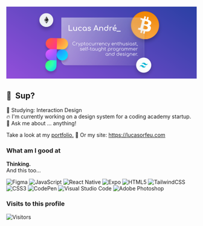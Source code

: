 ![Banner](https://github.com/lucas-andre/lucas-andre/blob/master/vitrine.svg)
## 👋 &nbsp;Sup?

🌱 Studying: Interaction Design   
🔥 I'm currently working on a design system for a coding academy startup.  
💬 Ask me about ... anything! 

Take a look at my [portfolio.](https://behance.net/lucas-andre) 🚀
Or my site: https://lucasorfeu.com

### What am I good at

**Thinking.**  
And this too...

![Figma](https://img.shields.io/badge/figma-%23F24E1E.svg?style=for-the-badge&logo=figma&logoColor=white) ![JavaScript](https://img.shields.io/badge/javascript-%23323330.svg?style=for-the-badge&logo=javascript&logoColor=%23F7DF1E) ![React Native](https://img.shields.io/badge/react_native-%2320232a.svg?style=for-the-badge&logo=react&logoColor=%2361DAFB) ![Expo](https://img.shields.io/badge/expo-1C1E24?style=for-the-badge&logo=expo&logoColor=#D04A37) ![HTML5](https://img.shields.io/badge/html5-%23E34F26.svg?style=for-the-badge&logo=html5&logoColor=white) ![TailwindCSS](https://img.shields.io/badge/tailwindcss-%2338B2AC.svg?style=for-the-badge&logo=tailwind-css&logoColor=white) ![CSS3](https://img.shields.io/badge/css3-%231572B6.svg?style=for-the-badge&logo=css3&logoColor=white) ![CodePen](https://img.shields.io/badge/Codepen-000000?style=for-the-badge&logo=codepen&logoColor=white) ![Visual Studio Code](https://img.shields.io/badge/Visual%20Studio%20Code-0078d7.svg?style=for-the-badge&logo=visual-studio-code&logoColor=white) ![Adobe Photoshop](https://img.shields.io/badge/adobe%20photoshop-%2331A8FF.svg?style=for-the-badge&logo=adobe%20photoshop&logoColor=white) 

### Visits to this profile

![Visitors](https://api.visitorbadge.io/api/visitors?path=https%3A%2F%2Fgithub.com%2Flucas-andre%2Flucas-andre%2F&label=Visitors&labelColor=%230e1c73&countColor=%233041a6)
